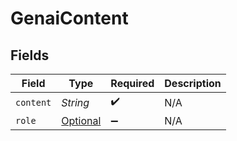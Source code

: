 # GenaiContent


## Fields

| Field                                         | Type                                          | Required                                      | Description                                   |
| --------------------------------------------- | --------------------------------------------- | --------------------------------------------- | --------------------------------------------- |
| `content`                                     | *String*                                      | :heavy_check_mark:                            | N/A                                           |
| `role`                                        | [Optional<Role>](../../models/shared/Role.md) | :heavy_minus_sign:                            | N/A                                           |